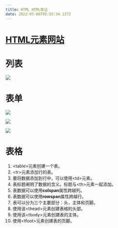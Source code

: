 ```yaml
---
title: HTML HTML笔记
date: 2022-07-06T05:55:34.137Z
---
```

# [HTML元素网站](http://www.html5star.com/manual/html5label-meaning/)

# 列表
![](https://gitee.com/krislin_zhao/IMGcloud/raw/master/img/20200605115719.png)

# 表单
![](https://gitee.com/krislin_zhao/IMGcloud/raw/master/img/20200605115740.png)


![](https://cdn.jsdelivr.net/gh/krislinzhao/IMGcloud/img/20200605115812.png)

![](https://cdn.jsdelivr.net/gh/krislinzhao/IMGcloud/img/20200605115904.png)

# 表格
1. \<table>元素创建一个表。
2. \<tr>元素添加行的表。
3. 要将数据添加到行中，可以使用\<td>元素。
4. 表标题阐明了数据的含义。标题与\<th>元素一起添加。
5. 表数据可以使用**colspan**属性跨越列。
6. 表数据可以使用**rowspan**属性跨越行。
7. 表可以分为三个主要部分：头，主体和页脚。
8. 使用该\<thead>元素创建表格的头部。
9. 使用该\<tbody>元素创建表的主体。
10. 使用\<tfoot>元素创建表的页脚。
